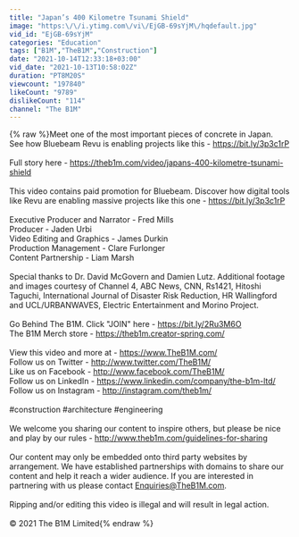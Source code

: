 ```yaml
---
title: "Japan’s 400 Kilometre Tsunami Shield"
image: "https:\/\/i.ytimg.com\/vi\/EjGB-69sYjM\/hqdefault.jpg"
vid_id: "EjGB-69sYjM"
categories: "Education"
tags: ["B1M","TheB1M","Construction"]
date: "2021-10-14T12:33:18+03:00"
vid_date: "2021-10-13T10:58:02Z"
duration: "PT8M20S"
viewcount: "197840"
likeCount: "9789"
dislikeCount: "114"
channel: "The B1M"
---
```

{% raw %}Meet one of the most important pieces of concrete in Japan.<br />See how Bluebeam Revu is enabling projects like this - <a rel="nofollow" target="blank" href="https://bit.ly/3p3c1rP">https://bit.ly/3p3c1rP</a><br /><br />Full story here - <a rel="nofollow" target="blank" href="https://theb1m.com/video/japans-400-kilometre-tsunami-shield">https://theb1m.com/video/japans-400-kilometre-tsunami-shield</a> <br /><br />This video contains paid promotion for Bluebeam. Discover how digital tools like Revu are enabling massive projects like this one - <a rel="nofollow" target="blank" href="https://bit.ly/3p3c1rP">https://bit.ly/3p3c1rP</a><br /><br />Executive Producer and Narrator - Fred Mills<br />Producer - Jaden Urbi<br />Video Editing and Graphics - James Durkin<br />Production Management - Clare Furlonger<br />Content Partnership - Liam Marsh<br /><br />Special thanks to Dr. David McGovern and Damien Lutz. Additional footage and images courtesy of Channel 4, ABC News, CNN, Rs1421, Hitoshi Taguchi, International Journal of Disaster Risk Reduction, HR Wallingford and UCL/URBANWAVES, Electric Entertainment and Morino Project.<br /><br />Go Behind The B1M. Click &quot;JOIN&quot; here - <a rel="nofollow" target="blank" href="https://bit.ly/2Ru3M6O">https://bit.ly/2Ru3M6O</a> <br />The B1M Merch store - <a rel="nofollow" target="blank" href="https://theb1m.creator-spring.com/">https://theb1m.creator-spring.com/</a><br /><br />View this video and more at - <a rel="nofollow" target="blank" href="https://www.TheB1M.com/">https://www.TheB1M.com/</a> <br />Follow us on Twitter - <a rel="nofollow" target="blank" href="http://www.twitter.com/TheB1M/">http://www.twitter.com/TheB1M/</a><br />Like us on Facebook - <a rel="nofollow" target="blank" href="http://www.facebook.com/TheB1M/">http://www.facebook.com/TheB1M/</a><br />Follow us on LinkedIn - <a rel="nofollow" target="blank" href="https://www.linkedin.com/company/the-b1m-ltd/">https://www.linkedin.com/company/the-b1m-ltd/</a><br />Follow us on Instagram - <a rel="nofollow" target="blank" href="http://instagram.com/theb1m/">http://instagram.com/theb1m/</a><br /><br />#construction #architecture #engineering<br /><br />We welcome you sharing our content to inspire others, but please be nice and play by our rules - <a rel="nofollow" target="blank" href="http://www.theb1m.com/guidelines-for-sharing">http://www.theb1m.com/guidelines-for-sharing</a><br /><br />Our content may only be embedded onto third party websites by arrangement. We have established partnerships with domains to share our content and help it reach a wider audience. If you are interested in partnering with us please contact Enquiries@TheB1M.com.<br /><br />Ripping and/or editing this video is illegal and will result in legal action. <br /><br />© 2021 The B1M Limited{% endraw %}

